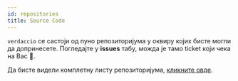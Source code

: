 ```yaml
---
id: repositories
title: Source Code
---
```


`verdaccio` се састоји од пуно репозиторијума у оквиру којих бисте могли да допринесете. Погледајте у **issues** табу, можда је тамо ticket који чека на Вас 🤠.

Да бисте видели комплетну листу репозиторијума, [кликните овде](https://github.com/verdaccio/verdaccio/wiki/Repositories).